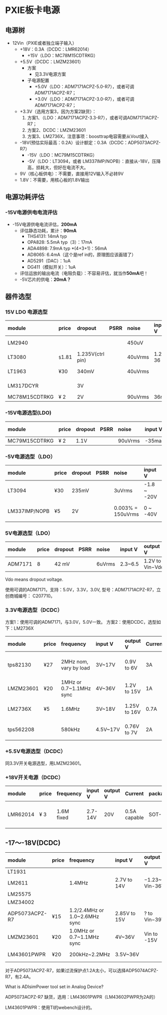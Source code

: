 # PXIE板卡电源

## 电源树

- 12Vin（PXIE或者独立端子输入）
  - +18V：0.3A（DCDC：LMR62014）
    - +15V（LDO：MC78M15CDTRKG）
  - +5.5V（DCDC：LMZM23601）
    - 方案
      - 见3.3V电源方案
    - 子电源配置
      - +5.0V（LDO：ADM7171ACPZ-5.0-R7），或者可调ADM7171ACPZ-R7；
      - +3.0V（LDO：ADM7171ACPZ-3.0-R7），或者可调ADM7171ACPZ-R7；
  - +3.3V（选用方案3，因为方案2缺货）：
    1. 方案1、（LDO：ADM7171ACPZ-3.3-R7），或者可调ADM7171ACPZ-R7；
    2. 方案2、DCDC：LMZM23601
    3. 方案3、LM2736X，注意事项：boosttrap电容需要从Vout接入
  - -18V(预估实际最高：0.2A）设计额定：0.3A（DCDC：ADP5073ACPZ-R7）
    - -15V（LDO：MC79M15CDTRKG）
    - -5V（LDO：LT3094，或者 LM337IMP/NOPB）：直接从-18V，压降高，损耗大，但好在电流不大。
  - 9V（核心板供电）：不需要，直接用12V输入不必转9V
  - 1.8V：不需要，用核心板的1.8V输出

## 电源功耗评估

### -15V电源供电电流评估

- -15V电源供电电流评估，**200mA**
  - 评估静态功耗，累计：**90mA**
    - THS4131: 14mA typ
    - OPA828: 5.5mA typ（3）：17mA
    - ADA4898: 7.9mA typ *(4+3+1)：56mA
    - AD8065: 6.4mA（这个是ref in的，原理图应该画错了）
    - AD5291（DAC）：1uA
    - DG411（模拟开关）：1uA
  - 评估运放的输出电流（电阻负载）：不容易评估，就当作**50mA**吧！
  - -5V芯片的供电：**20mA？**

## 器件选型

### 15V LDO 电源选型

| module        | price   | dropout          | PSRR | noise   | input V | output V    | Current | package | nothing | conclusion       |
| :------------ | :------ | :--------------- | :--- | :------ | :------ | :---------- | :------ | :------ | :------ | :--------------- |
| LM2940        |         |                  |      | 450uV   |         |             |         |         |         | noise too high   |
| LT3080        | `$`1.81 | 1.235V(ctrl pin) |      | 40uVrms | 1.2-36  | 0V to ?     | 1.1A    | SOT-223 |         | acceptable       |
| LT1963        | ¥30     | 340mV            |      | 40uVrms |         | 1.21 to 20V | 1.5A    | SOT-223 |         | too expensive    |
| LM317DCYR     |         | 3V               |      |         |         |             |         |         |         | dropout too high |
| MC78M15CDTRKG | ¥ 2     | 2V               |      | 90uVrms | 36max   | 15V         | 0.5A    | TO-252  |         | **chose this**   |

### -15V电源选型(LDO)

| module        | price | dropout | PSRR | noise   | input V | output V | Current | package | nothing | conclusion |
| :------------ | :---- | :------ | :--- | :------ | :------ | :------- | :------ | :------ | :------ | :--------- |
| MC79M15CDTRKG | ¥ 2   | 1.1V    |      | 90uVrms | -35max  | -15V     | 0.5A    | TO-252  |         | chose this |

### -5V电源选型（LDO）

| module        | price | dropout | PSRR | noise             | input V     | output V       | Current | package | nothing | conclusion    |
| :------------ | :---- | :------ | :--- | :---------------- | :---------- | :------------- | :------ | :------ | :------ | :------------ |
| LT3094        | ¥30   | 235mV   |      | 3uVrms            | -1.8 ~ -20V | 0 ~ -19.5V     | 500mA   | DFN-12  |         | too expensive |
| LM337IMP/NOPB | ¥5    | 2V      |      | 0.003% = 150uVrms | 0 ~ -40V    | −1.25V to −37V | 1.5A    | SOT-223 |         | acceptable    |

### 5V电源选型（LDO）

| module  | price | dropout | PSRR | noise  | input V | output V        | Current | package | nothing | conclusion |
| :------ | :---- | :------ | :--- | :----- | :------ | :-------------- | :------ | :------ | :------ | :--------- |
| ADM7171 | 8     | 42 mV   |      | 6uVrms | 2.3~6.5 | 1.2V to Vin−Vdo |         |         |         | excellent  |

Vdo means dropout voltage.

使用可调的ADM7171，支持：5.0V，3.3V，3.0V, 型号：ADM7171ACPZ-R7，立创商城编号： C207710。

### 3.3V电源选型（DCDC）

方案1：使用可调的ADM7171，与3.0V，5.0V一致。
方案2：使用DCDC，选型如下：LM2736X

| module    | price | frequency               | input V  | output V     | Current | package  | others | conclusion                             |
| :-------- | :---- | :---------------------- | :------- | :----------- | :------ | :------- | :----- | :------------------------------------- |
| tps82130  | ¥27   | 2MHz nom, vary by load  | 3V~17V   | 0.9V to 6V   | 3A      | µSiL     |        | frequency strategy does not acceptable |
| LMZM23601 | ¥20   | 1MHz or 0.7~1.1MHz sync | 4V~36V   | 1.2V to 15V  | 1A      | MicroSiP |        | good                                   |
| LM2736X   | ¥5    | 1.6MHz                  | 3V~18V   | 1.25V to 16V | 0.7A    | SOT-6    |        | does not intergrate inductance         |
| tps562208 |       | 580kHz                  | 4.5V~17V | 0.76V to 7V  | 2A      | SOT-23   |        | do not have inventory                  |

### +5.5V电源选型（DCDC）

同3.3V开关电源选型，用LMZM23601。

### +18V开关电源（DCDC）

| module   | price | frequency  | input V | output V | Current      | package | others              | conclusion                      |
| :------- | :---- | :--------- | :------ | :------- | :----------- | :------ | :------------------ | :------------------------------ |
| LMR62014 | ¥ 3   | 1.6M fixed | 2.7-14V | 20V      | 0.5A capable | SOT-23  | need ext inductance | 1.6MHz freq is good, chose this |

## -17～-18V(DCDC)

| module         | price | frequency                     | input V      | output V       | Current         | package   | others        | conclusion        |
| :------------- | :---- | :---------------------------- | :----------- | :------------- | :-------------- | :-------- | :------------ | :---------------- |
| LT1931         |       |                               |              |                |                 |           |               | complecated       |
| LM2611         |       | 1.4MHz                        | 2.7V to 14V  | −1.23~ Vin-36V | 300 mA          | SOT-23    | Cuk Converter | current too small |
| LM25575        |       |                               |              |                |                 |           |               |                   |
| LMZ34002       |       |                               |              |                |                 |           |               |                   |
| ADP5073ACPZ-R7 | ¥15   | 1.2/2.4MHz or 1.0~2.6MHz sync | 2.85V to 15V | ? to Vin−39V   | 1.2A Curr-limit | 16-LFCSP  |               | good              |
| LMZM23601      | ¥20   | 1.0MHz or 0.7~1.1MHz sync     | 4V~36V       | Vin to -15V    | 1A              | MicroSiP  |               | U out of range    |
| LM43601PWPR    | ¥20   | 200kHz~2.2MHz                 | 3.5V~36V     |                | 1A              | HTSSOP-16 | buck          | this is good      |

对于ADP5073ACPZ-R7，如果过流保护点1.2A太小，可以选择ADP5074ACPZ-R7，有2.4A。

What is ADIsimPower tool set in Analog Device?

ADP5073ACPZ-R7 缺货，选用：LM43601PWPR（LM43602PWPR为2A的）

LM43601PWPR：使用TI的webench设计的。
